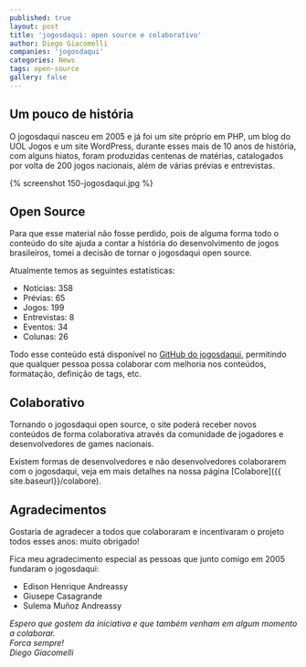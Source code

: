 ```yaml
---
published: true
layout: post
title: 'jogosdaqui: open source e colaborativo'
author: Diego Giacomelli
companies: 'jogosdaqui'
categories: News
tags: open-source
gallery: false
---
```


## Um pouco de história
O jogosdaqui nasceu em 2005 e já foi um site próprio em PHP, um blog do UOL Jogos e um site WordPress, durante esses mais de 10 anos de história, com alguns hiatos, foram produzidas centenas de matérias, catalogados por volta de 200 jogos nacionais, além de várias prévias e entrevistas.

{% screenshot 150-jogosdaqui.jpg %}

## Open Source
Para que esse material não fosse perdido, pois de alguma forma todo o conteúdo do site ajuda a contar a história do desenvolvimento de jogos brasileiros, tomei a decisão de tornar o jogosdaqui open source.

Atualmente temos as seguintes estatísticas: 
* Notícias: 358
* Prévias: 65
* Jogos: 199
* Entrevistas: 8
* Eventos: 34
* Colunas: 26

Todo esse conteúdo está disponível no [GitHub do jogosdaqui](https://github.com/jogosdaqui/jogosdaqui.github.io-jekyll), permitindo que qualquer pessoa possa colaborar com melhoria nos conteúdos, formatação, definição de tags, etc.

## Colaborativo
Tornando o jogosdaqui open source, o site poderá receber novos conteúdos de forma colaborativa através da comunidade de jogadores e desenvolvedores de games nacionais.

Existem formas de desenvolvedores e não desenvolvedores colaborarem com o jogosdaqui, veja em mais detalhes na nossa página [Colabore]({{ site.baseurl}}/colabore).

## Agradecimentos
Gostaria de agradecer a todos que colaboraram e incentivaram o projeto todos esses anos: muito obrigado!

Fica meu agradecimento especial as pessoas que junto comigo em 2005 fundaram o jogosdaqui:
* Edison Henrique Andreassy
* Giusepe Casagrande
* Sulema Muñoz Andreassy


_Espero que gostem da iniciativa e que também venham em algum momento a colaborar.  
Forca sempre!  
Diego Giacomelli_